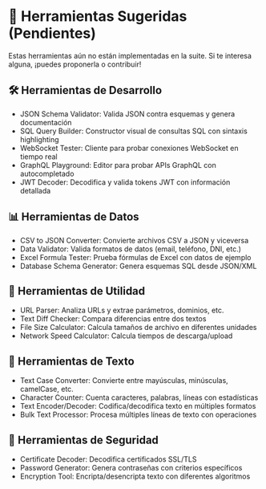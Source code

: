 # 🚧 Herramientas Sugeridas (Pendientes)

Estas herramientas aún no están implementadas en la suite. Si te interesa alguna, ¡puedes proponerla o contribuir!

## 🛠️ Herramientas de Desarrollo

- JSON Schema Validator: Valida JSON contra esquemas y genera documentación
- SQL Query Builder: Constructor visual de consultas SQL con sintaxis highlighting
- WebSocket Tester: Cliente para probar conexiones WebSocket en tiempo real
- GraphQL Playground: Editor para probar APIs GraphQL con autocompletado
- JWT Decoder: Decodifica y valida tokens JWT con información detallada

## 📊 Herramientas de Datos

- CSV to JSON Converter: Convierte archivos CSV a JSON y viceversa
- Data Validator: Valida formatos de datos (email, teléfono, DNI, etc.)
- Excel Formula Tester: Prueba fórmulas de Excel con datos de ejemplo
- Database Schema Generator: Genera esquemas SQL desde JSON/XML

## 🔧 Herramientas de Utilidad

- URL Parser: Analiza URLs y extrae parámetros, dominios, etc.
- Text Diff Checker: Compara diferencias entre dos textos
- File Size Calculator: Calcula tamaños de archivo en diferentes unidades
- Network Speed Calculator: Calcula tiempos de descarga/upload

## 📝 Herramientas de Texto

- Text Case Converter: Convierte entre mayúsculas, minúsculas, camelCase, etc.
- Character Counter: Cuenta caracteres, palabras, líneas con estadísticas
- Text Encoder/Decoder: Codifica/decodifica texto en múltiples formatos
- Bulk Text Processor: Procesa múltiples líneas de texto con operaciones

## 🔐 Herramientas de Seguridad

- Certificate Decoder: Decodifica certificados SSL/TLS
- Password Generator: Genera contraseñas con criterios específicos
- Encryption Tool: Encripta/desencripta texto con diferentes algoritmos
